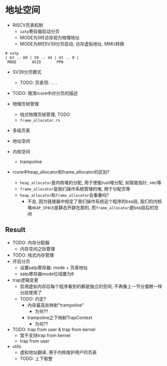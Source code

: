 # 地址空间

- RISCV页表机制
	* `satp`寄存器启动分页
	* MODE为0时访存视为物理地址
	* MODE为8时SV39分页启动, 访存虚拟地址, MMU转换
```
# satp
| 63 .. 60 | 59 .. 44 | 43 .. 0 |
 MODE       ASID       PPN
```

- SV39分页模式
	* TODO: 页表项: `...`
- TODO: 理清rcore中对分页的描述

- 物理页帧管理
	* 栈式物理页帧管理, TODO
	* `frame_allocator.rs`
- 多级页表
- 地址空间
- 内核空间
	* trampoline

- rcore中heap_allocator和frame_allocator的区别?
    * `heap_allocator`是内核堆的分配, 用于使能rust堆分配, 如智能指针, vec等
    * `frame_allocator`是我们操作系统管理的堆, 用于分配页等
    * `heap_allocator`和`frame_allocator`会重叠吗?
        + 不会, 因为链接器中规定了我们操作系统这个程序的bss段, 我们的内核堆`HEAP_SPACE`是静态开辟在那的, 而`frame_allocator`是bss段后的空间

## Result

- TODO: 内存分配器
	* 内存空间之际管理
- TODO: 栈式内存管理
- 开启分页
	* 设置satp寄存器: mode + 页表地址
	* satp寄存器mode位域置为8
- trap逻辑变更
	* 启用虚拟内存后每个程序看到的都是独立的空间, 不再像上一节分蛋糕一样分段使用了
	* TODO: 约定?
		+ 内存最高处映射"trampoline"
			+ 为何??
		+ trampoline之下映射TrapContext
			+ 为何??
- TODO: trap from user & trap from kernel 
	* 暂不支持trap from kernel
	* trap from user
- utils
	* 虚拟地址翻译, 用于内核维护用户的页表
	* TODO: 上下取整
